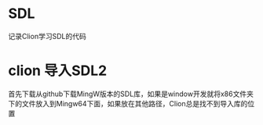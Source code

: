 # SDL
记录Clion学习SDL的代码
# clion 导入SDL2
首先下载从github下载MingW版本的SDL库，如果是window开发就将x86文件夹下的文件放入到Mingw64下面，如果放在其他路径，Clion总是找不到导入库的位置
